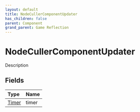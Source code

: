 ```yaml
---
layout: default
title: NodeCullerComponentUpdater
has_children: false
parent: Component
grand_parent: Game Reflection
---
```

# NodeCullerComponentUpdater
Description 

## Fields

| Type | Name |
|:-------------|:--------------|
| [Timer](/docs/game-reflection/classes/timer) | timer |

